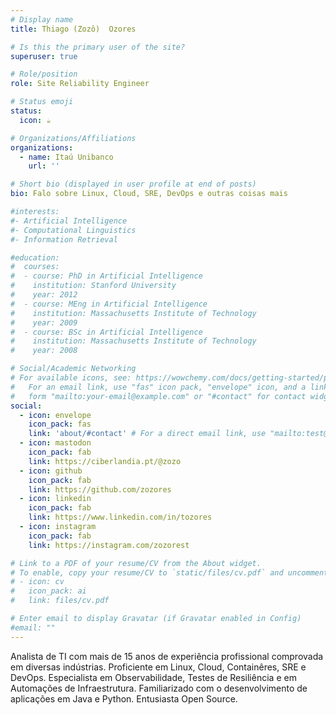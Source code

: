 ```yaml
---
# Display name
title: Thiago (Zozô)  Ozores

# Is this the primary user of the site?
superuser: true

# Role/position
role: Site Reliability Engineer

# Status emoji
status:
  icon: ☕️

# Organizations/Affiliations
organizations:
  - name: Itaú Unibanco
    url: ''

# Short bio (displayed in user profile at end of posts)
bio: Falo sobre Linux, Cloud, SRE, DevOps e outras coisas mais

#interests:
#- Artificial Intelligence
#- Computational Linguistics
#- Information Retrieval

#education:
#  courses:
#  - course: PhD in Artificial Intelligence
#    institution: Stanford University
#    year: 2012
#  - course: MEng in Artificial Intelligence
#    institution: Massachusetts Institute of Technology
#    year: 2009
#  - course: BSc in Artificial Intelligence
#    institution: Massachusetts Institute of Technology
#    year: 2008

# Social/Academic Networking
# For available icons, see: https://wowchemy.com/docs/getting-started/page-builder/#icons
#   For an email link, use "fas" icon pack, "envelope" icon, and a link in the
#   form "mailto:your-email@example.com" or "#contact" for contact widget.
social:
  - icon: envelope
    icon_pack: fas
    link: 'about/#contact' # For a direct email link, use "mailto:test@example.org".
  - icon: mastodon
    icon_pack: fab
    link: https://ciberlandia.pt/@zozo
  - icon: github
    icon_pack: fab
    link: https://github.com/zozores
  - icon: linkedin
    icon_pack: fab
    link: https://www.linkedin.com/in/tozores
  - icon: instagram
    icon_pack: fab
    link: https://instagram.com/zozorest

# Link to a PDF of your resume/CV from the About widget.
# To enable, copy your resume/CV to `static/files/cv.pdf` and uncomment the lines below.
# - icon: cv
#   icon_pack: ai
#   link: files/cv.pdf

# Enter email to display Gravatar (if Gravatar enabled in Config)
#email: ""
---
```


Analista de TI com mais de 15 anos de experiência profissional comprovada em diversas indústrias.
Proficiente em Linux, Cloud, Containêres, SRE e DevOps.
Especialista em Observabilidade, Testes de Resiliência e em Automações de Infraestrutura.
Familiarizado com o desenvolvimento de aplicações em Java e Python.
Entusiasta Open Source.
